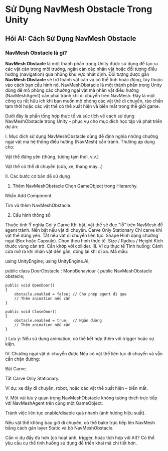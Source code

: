 # Sử Dụng NavMesh Obstacle Trong Unity

## Hỏi AI: Cách Sử Dụng NavMesh Obstacle

### NavMesh Obstacle là gì?

**NavMesh Obstacle** là một thành phần trong Unity được sử dụng để tạo ra các vật cản trong môi trường, ngăn cản các nhân vật hoặc đối tượng điều hướng (navigation) qua những khu vực nhất định. Đối tượng được gắn **NavMesh Obstacle** sẽ trở thành vật cản và có thể tĩnh hoặc động, tùy thuộc vào cách bạn cấu hình nó.
NavMeshObstacle là một thành phần trong Unity dùng để mô phỏng các chướng ngại vật mà nhân vật điều hướng (NavMeshAgent) cần phải tránh khi di chuyển trên NavMesh. Đây là một công cụ rất hữu ích khi bạn muốn mô phỏng các vật thể di chuyển, rào chắn tạm thời hoặc các vật thể có thể xuất hiện và biến mất trong thế giới game.

Dưới đây là phần tổng hợp thực tế và súc tích về cách sử dụng NavMeshObstacle trong Unity – phục vụ cho mục đích học tập và phát triển dự án:

I. Mục đích sử dụng
NavMeshObstacle dùng để định nghĩa những chướng ngại vật mà hệ thống điều hướng (NavMesh) cần tránh. Thường áp dụng cho:

Vật thể đứng yên (thùng, tường tạm thời, v.v.)

Vật thể có thể di chuyển (cửa, xe, thang máy...)

II. Các bước cơ bản để sử dụng
1. Thêm NavMeshObstacle
Chọn GameObject trong Hierarchy.

Nhấn Add Component.

Tìm và thêm NavMeshObstacle.

2. Cấu hình thông số

Thuộc tính	Ý nghĩa	Gợi ý
Carve	Khi bật, vật thể sẽ đục "lỗ" trên NavMesh để agent tránh.	Nên bật nếu vật di chuyển.
Carve Only Stationary	Chỉ carve khi vật thể đứng yên.	Tắt nếu vật di chuyển liên tục.
Shape	Hình dạng chướng ngại (Box hoặc Capsule).	Chọn theo hình thực tế.
Size / Radius / Height	Kích thước vùng cản trở.	Cần khớp với collider.
III. Ví dụ thực tế
Tình huống: Cánh cửa mở ra khi nhân vật đến gần, đóng lại khi đi xa.
Mã mẫu:


using UnityEngine;
using UnityEngine.AI;

public class DoorObstacle : MonoBehaviour
{
    public NavMeshObstacle obstacle;

    public void OpenDoor()
    {
        obstacle.enabled = false; // Cho phép agent đi qua
        // Thêm animation nếu cần
    }

    public void CloseDoor()
    {
        obstacle.enabled = true;  // Ngăn đường
        // Thêm animation nếu cần
    }
}
Lưu ý: Nếu sử dụng animation, có thể kết hợp thêm với trigger hoặc sự kiện.

IV. Chướng ngại vật di chuyển được
Nếu có vật thể liên tục di chuyển và vẫn cần chặn đường:

Bật Carve.

Tắt Carve Only Stationary.

Ví dụ: xe đẩy di chuyển, robot, hoặc các vật thể xuất hiện – biến mất.

V. Một vài lưu ý quan trọng
NavMeshObstacle không tương thích trực tiếp với NavMeshAgent trên cùng một GameObject.

Tránh việc liên tục enable/disable quá nhanh (ảnh hưởng hiệu suất).

Nếu vật thể không bao giờ di chuyển, có thể bake trực tiếp lên NavMesh bằng cách gán layer Static và bỏ NavMeshObstacle.

Cần ví dụ đầy đủ hơn (có hoạt ảnh, trigger, hoặc tích hợp với AI)? Có thể yêu cầu cụ thể tình huống sử dụng để triển khai mã chi tiết hơn.